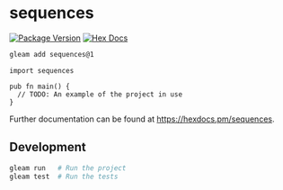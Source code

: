 # sequences

[![Package Version](https://img.shields.io/hexpm/v/sequences)](https://hex.pm/packages/sequences)
[![Hex Docs](https://img.shields.io/badge/hex-docs-ffaff3)](https://hexdocs.pm/sequences/)

```sh
gleam add sequences@1
```
```gleam
import sequences

pub fn main() {
  // TODO: An example of the project in use
}
```

Further documentation can be found at <https://hexdocs.pm/sequences>.

## Development

```sh
gleam run   # Run the project
gleam test  # Run the tests
```
